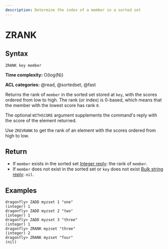 ```yaml
---
description: Determine the index of a member in a sorted set
---
```


# ZRANK

## Syntax

    ZRANK key member

**Time complexity:** O(log(N))

**ACL categories:** @read, @sortedset, @fast

Returns the rank of `member` in the sorted set stored at `key`, with the scores
ordered from low to high.
The rank (or index) is 0-based, which means that the member with the lowest
score has rank `0`.

The optional `WITHSCORE` argument supplements the command's reply with the score of the element returned.

Use `ZREVRANK` to get the rank of an element with the scores ordered from high
to low.

## Return

* If `member` exists in the sorted set [Integer reply](https://redis.io/docs/reference/protocol-spec/#integers): the rank of `member`.
* If `member` does not exist in the sorted set or `key` does not exist [Bulk string reply](https://redis.io/docs/reference/protocol-spec/#bulk-strings): `nil`.
  
## Examples

```shell
dragonfly> ZADD myzset 1 "one"
(integer) 1
dragonfly> ZADD myzset 2 "two"
(integer) 1
dragonfly> ZADD myzset 3 "three"
(integer) 1
dragonfly> ZRANK myzset "three"
(integer) 2
dragonfly> ZRANK myzset "four"
(nil)
```
